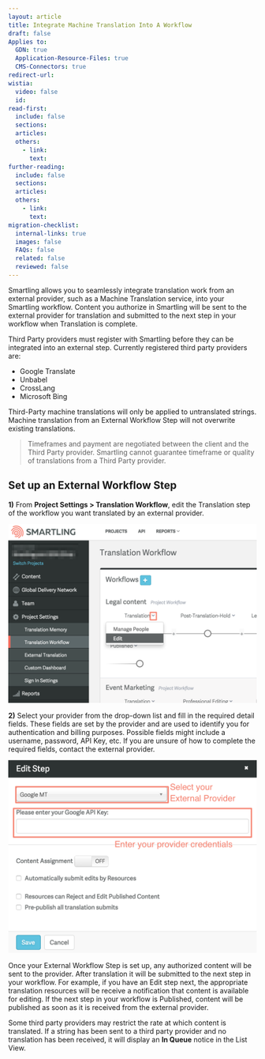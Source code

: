 ```yaml
---
layout: article
title: Integrate Machine Translation Into A Workflow
draft: false
Applies to:
  GDN: true
  Application-Resource-Files: true
  CMS-Connectors: true
redirect-url:
wistia:
  video: false
  id:
read-first:
  include: false
  sections:
  articles:
  others:
    - link:
      text:
further-reading:
  include: false
  sections:
  articles:
  others:
    - link:
      text:
migration-checklist:
  internal-links: true
  images: false
  FAQs: false
  related: false
  reviewed: false
---
```



Smartling allows you to seamlessly integrate translation work from an external provider, such as a Machine Translation service, into your Smartling workflow. Content you authorize in Smartling will be sent to the external provider for translation and submitted to the next step in your workflow when Translation is complete.

Third Party providers must register with Smartling before they can be integrated into an external step. Currently registered third party providers are:

* Google Translate
* Unbabel
* CrossLang
* Microsoft Bing


Third-Party machine translations will only be applied to untranslated strings. Machine translation from an External Workflow Step will not overwrite existing translations.

> Timeframes and payment are negotiated between the client and the Third Party provider. Smartling cannot guarantee timeframe or quality of translations from a Third Party provider.

## Set up an External Workflow Step

**1)** From **Project Settings &gt; Translation Workflow**, edit the Translation step of the workflow you want translated by an external provider.

![](/uploads/versions/machinetranslation1---x----1368-984x---.png)

**2)** Select your provider from the drop-down list and fill in the required detail fields. These fields are set by the provider and are used to identify you for authentication and billing purposes. Possible fields might include a username, password, API Key, etc. If you are unsure of how to complete the required fields, contact the external provider.

![](/uploads/versions/machinetranslation2---x----1148-888x---.png)

Once your External Workflow Step is set up, any authorized content will be sent to the provider. After translation it will be submitted to the next step in your workflow. For example, if you have an Edit step next, the appropriate translation resources will be receive a notification that content is available for editing. If the next step in your workflow is Published, content will be published as soon as it is received from the external provider.


<div class='info'>Some third party providers may restrict the rate at which content is translated. If a string has been sent to a third party provider and no translation has been received, it will display an <strong>In Queue</strong> notice in the List View.</div>